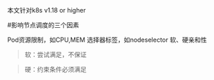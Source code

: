 本文针对k8s v1.18 or higher

#影响节点调度的三个因素

Pod资源限制，如CPU,MEM
选择器标签，如nodeselector
软、硬亲和性
> 软：尝试满足，不保证

> 硬：约束条件必须满足




